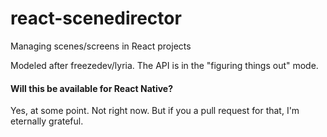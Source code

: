 # react-scenedirector
Managing scenes/screens in React projects

Modeled after freezedev/lyria.
The API is in the "figuring things out" mode.

#### Will this be available for React Native?
Yes, at some point. Not right now. But if you a pull request for that, I'm eternally grateful.
